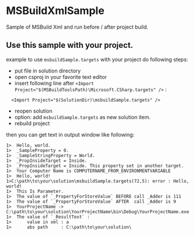 # MSBuildXmlSample
Sample of MSBuild Xml and run before / after project build.

## Use this sample with your project.

example to use `msbuildSample.targets` with your project do following steps:

* put file in solution directory
* open csproj in your favorite text editor
* insert following line after `<Import Project="$(MSBuildToolsPath)\Microsoft.CSharp.targets" />` :
```
  <Import Project="$(SolutionDir)\msbuildSample.targets" />
```
* reopen solution
* option: add `msbuildSample.targets` as new solution item.
* rebuild project

then you can get text in output window like following:

```
1>  Hello, world.
1>  _SampleProperty = 0.
1>  _SampleStringProperty = World.
1>  _PropInsideTarget = Inside.
1>  _PropInsideTarget = Inside. This property set in another target.
1>  Your Computer Name is COMPUTERNAME_FROM_ENVIRONMENTVARIABLE
1>  Hello, world!
1>C:\path\to\your\solution\msbuildSample.targets(72,5): error : Hello, world!
1>  This Is Parameter.
1>  The value of `_PropertyForStoreValue` BEFORE call _Adder is 111
1>  The value of `_PropertyForStoreValue` AFTER  call _Adder is 9
1>  YourProjectName -> C:\path\to\your\solution\YourProjectName\bin\Debug\YourProjectName.exe
1>  The value of `_ResultText` : 
1>      value in xml : a
1>      abs path     : C:\path\to\your\solution\
```